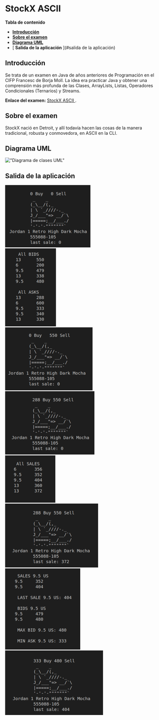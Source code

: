 #  StockX ASCII

**Tabla de contenido**

-    [ **Introducción** ](#introducción)
-    [ **Sobre el examen** ](#sobre-el-examen)
-    [ **Diagrama UML** ](#diagrama-uml)
-    [ **Salida de la aplicación** ](#salida de la aplicación)

##  Introducción

Se trata de un examen en Java de años anteriores de Programación en el CIFP Francesc de Borja Moll. La idea era practicar Java y obtener una comprensión más profunda de las Clases, ArrayLists, Listas, Operadores Condicionales (Ternarios) y Streams.   

**Enlace del examen:** [ StockX ASCII ](https://github.com/dfleta/stockx-ascii).  

##  Sobre el examen

StockX nació en Detroit, y allí todavía hacen las cosas de la manera tradicional, robusta y conmovedora, en ASCII en la CLI.

##  Diagrama UML

![ "Diagrama de clases UML" ](./docs/diagram_uml_stock_ascii.png "Diagrama de clases UML")

##  Salida de la aplicación

![ "Historias de usuario" ](./salida_CLI/ui_01.png "sneaker info ASCII CLI")   
![ "Historias de usuario" ](./salida_CLI/ui_02.png "todas las ofertas y demandas CLI")   
![ "Historias de usuario" ](./salida_CLI/ui_03.png "sneaker max ask info CLI")   
![ "Historias de usuario" ](./salida_CLI/ui_04.png "sneaker min bid info CLI")   
![ "Historias de usuario" ](./salida_CLI/ui_05.png "Todas las ventas CLI")   
![ "Historias de usuario" ](./salida_CLI/ui_06.png "sneaker info ultima venta CLI")   
![ "Historias de usuario" ](./salida_CLI/ui_07.png "All sales, bids, min bid, max ask size 9.5 CLI")   
![ "Historias de usuario" ](./salida_CLI/ui_08.png "sneaker info size 9.5 CLI")   